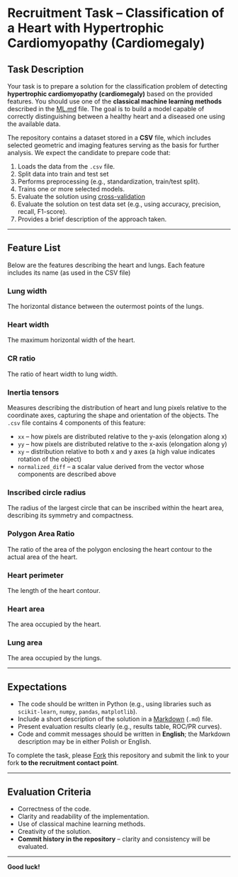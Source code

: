 # Recruitment Task – Classification of a Heart with Hypertrophic Cardiomyopathy (Cardiomegaly)

## Task Description

Your task is to prepare a solution for the classification problem of detecting **hypertrophic cardiomyopathy (cardiomegaly)** based on the provided features. You should use one of the **classical machine learning methods** described in the [ML.md](ML.md) file.
The goal is to build a model capable of correctly distinguishing between a healthy heart and a diseased one using the available data.

The repository contains a dataset stored in a **CSV** file, which includes selected geometric and imaging features serving as the basis for further analysis.
We expect the candidate to prepare code that:

1. Loads the data from the `.csv` file.
2. Split data into train and test set
3. Performs preprocessing (e.g., standardization, train/test split).
4. Trains one or more selected models.
5. Evaluate the solution using [cross-validation](https://www.geeksforgeeks.org/machine-learning/cross-validation-using-k-fold-with-scikit-learn/) 
6. Evaluate the solution on test data set (e.g., using accuracy, precision, recall, F1-score).
7. Provides a brief description of the approach taken.

---

## Feature List

Below are the features describing the heart and lungs. Each feature includes its name (as used in the CSV file)

### Lung width

The horizontal distance between the outermost points of the lungs.

### Heart width

The maximum horizontal width of the heart.

### CR ratio

The ratio of heart width to lung width.

### Inertia tensors

Measures describing the distribution of heart and lung pixels relative to the coordinate axes, capturing the shape and orientation of the objects.
The `.csv` file contains 4 components of this feature:

* `xx` – how pixels are distributed relative to the y-axis (elongation along x)
* `yy` – how pixels are distributed relative to the x-axis (elongation along y)
* `xy` – distribution relative to both x and y axes (a high value indicates rotation of the object)
* `normalized_diff` – a scalar value derived from the vector whose components are described above

### Inscribed circle radius

The radius of the largest circle that can be inscribed within the heart area, describing its symmetry and compactness.

### Polygon Area Ratio

The ratio of the area of the polygon enclosing the heart contour to the actual area of the heart.

### Heart perimeter

The length of the heart contour.

### Heart area

The area occupied by the heart.

### Lung area

The area occupied by the lungs.

---

## Expectations

* The code should be written in Python (e.g., using libraries such as `scikit-learn`, `numpy`, `pandas`, `matplotlib`).
* Include a short description of the solution in a [Markdown](https://www.markdownguide.org/) (`.md`) file.
* Present evaluation results clearly (e.g., results table, ROC/PR curves).
* Code and commit messages should be written in **English**; the Markdown description may be in either Polish or English.

To complete the task, please [Fork](https://docs.github.com/en/pull-requests/collaborating-with-pull-requests/working-with-forks/fork-a-repo) this repository and submit the link to your fork **to the recruitment contact point**.

---

## Evaluation Criteria

* Correctness of the code.
* Clarity and readability of the implementation.
* Use of classical machine learning methods.
* Creativity of the solution.
* **Commit history in the repository** – clarity and consistency will be evaluated.

---

**Good luck!**

